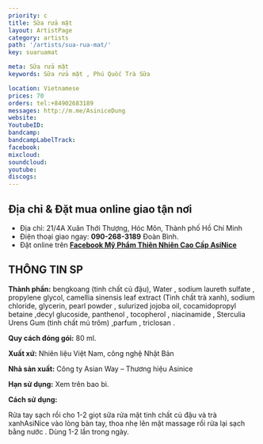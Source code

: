 ```yaml
---
priority: c
title: Sữa rửa mặt
layout: ArtistPage
category: artists
path: '/artists/sua-rua-mat/'
key: suaruamat

meta: Sữa rửa mặt
keywords: Sữa rửa mặt , Phú Quốc Trà Sữa

location: Vietnamese
prices: 70
orders: tel:+84902683189
messages: http://m.me/AsiniceDung
website: 
YoutubeID: 
bandcamp: 
bandcampLabelTrack: 
facebook: 
mixcloud: 
soundcloud: 
youtube: 
discogs: 
---
```


## Địa chỉ & Đặt mua online giao tận nơi

- Địa chỉ: 21/4A Xuân Thới Thượng, Hóc Môn, Thành phố Hồ Chí Minh
- Điện thoại giao ngay: **090-268-3189** Đoàn Bình.
- Đặt online trên [**Facebook Mỹ Phẩm Thiên Nhiên Cao Cấp AsiNice**](https://www.facebook.com/AsiniceDung)


## THÔNG TIN SP

**Thành phần:** bengkoang (tinh chất củ đậu), Water , sodium laureth sulfate , propylene glycol, camellia sinensis leaf extract (Tinh chất trà xanh), sodium chloride, glycerin, pearl powder , sulurized jojoba oil, cocamidopropyl betaine ,decyl glucoside, panthenol , tocopherol , niacinamide , Sterculia Urens Gum (tinh chất mủ trôm) ,parfum , triclosan .

**Quy cách đóng gói:** 80 ml.

**Xuất xứ:** Nhiên liệu Việt Nam, công nghệ Nhật Bản

**Nhà sản xuất:** Công ty Asian Way – Thương hiệu Asinice 

**Hạn sử dụng:** Xem trên bao bì.

**Cách sử dụng:**

Rửa tay sạch rồi cho 1-2 giọt sữa rửa mặt tinh chất củ đậu và trà xanhAsiNice vào lòng bàn tay, thoa nhẹ lên mặt massage rồi rửa lại sạch bằng nước . Dùng 1-2 lần trong ngày.